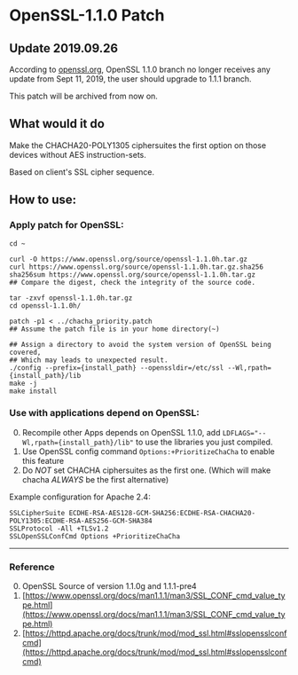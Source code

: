 # OpenSSL-1.1.0 Patch

## Update 2019.09.26

According to [openssl.org](https://www.openssl.org/source/), OpenSSL 1.1.0 branch no longer receives any update from Sept 11, 2019, the user should upgrade to 1.1.1 branch.

This patch will be archived from now on.

## What would it do

Make the CHACHA20-POLY1305 ciphersuites the first option on those devices without AES instruction-sets.

Based on client's SSL cipher sequence.

## How to use:

### Apply patch for OpenSSL:

```
cd ~

curl -O https://www.openssl.org/source/openssl-1.1.0h.tar.gz
curl https://www.openssl.org/source/openssl-1.1.0h.tar.gz.sha256
sha256sum https://www.openssl.org/source/openssl-1.1.0h.tar.gz
## Compare the digest, check the integrity of the source code.

tar -zxvf openssl-1.1.0h.tar.gz
cd openssl-1.1.0h/

patch -p1 < ../chacha_priority.patch
## Assume the patch file is in your home directory(~)

## Assign a directory to avoid the system version of OpenSSL being covered,
## Which may leads to unexpected result.
./config --prefix={install_path} --openssldir=/etc/ssl --Wl,rpath={install_path}/lib
make -j
make install
```

### Use with applications depend on OpenSSL:

0. Recompile other Apps depends on OpenSSL 1.1.0, add `LDFLAGS="--Wl,rpath={install_path}/lib"` to use the libraries you just compiled.
0. Use OpenSSL config command `Options:+PrioritizeChaCha` to enable this feature
0. Do _NOT_ set CHACHA ciphersuites as the first one. (Which will make chacha _ALWAYS_ be the first alternative)

Example configuration for Apache 2.4:
```
SSLCipherSuite ECDHE-RSA-AES128-GCM-SHA256:ECDHE-RSA-CHACHA20-POLY1305:ECDHE-RSA-AES256-GCM-SHA384
SSLProtocol -All +TLSv1.2
SSLOpenSSLConfCmd Options +PrioritizeChaCha
```
-------

### Reference
0. OpenSSL Source of version 1.1.0g and 1.1.1-pre4
0. [https://www.openssl.org/docs/man1.1.1/man3/SSL_CONF_cmd_value_type.html](https://www.openssl.org/docs/man1.1.1/man3/SSL_CONF_cmd_value_type.html)
0. [https://httpd.apache.org/docs/trunk/mod/mod_ssl.html#sslopensslconfcmd](https://httpd.apache.org/docs/trunk/mod/mod_ssl.html#sslopensslconfcmd)
